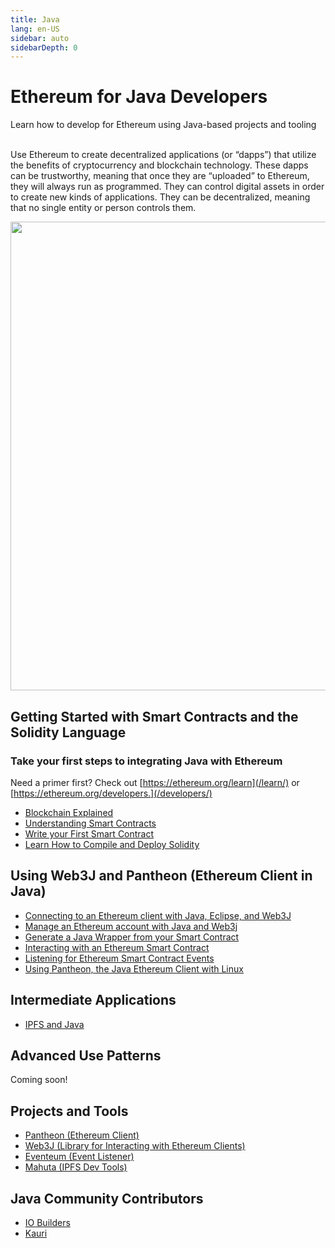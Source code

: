 ```yaml
---
title: Java
lang: en-US
sidebar: auto
sidebarDepth: 0
---
```


# Ethereum for Java Developers

<div class="featured">Learn how to develop for Ethereum using Java-based projects and tooling</div><br>

Use Ethereum to create decentralized applications (or “dapps”) that utilize the benefits of cryptocurrency and blockchain technology. These dapps can be trustworthy, meaning that once they are “uploaded” to Ethereum, they will always run as programmed. They can control digital assets in order to create new kinds of  applications. They can be decentralized, meaning that no single entity or person controls them.

<img src="https://asdgvdoyen.cloudimg.io/width/2560/webp/https://api.kauri.io:443/ipfs/QmPyoXQaK9uA1oedsptssr1EhYRBF1A9vrnypbKAkMhuxQ" width="750" />

## Getting Started with Smart Contracts and the Solidity Language

### Take your first steps to integrating Java with Ethereum

Need a primer first? Check out [https://ethereum.org/learn](/learn/) or [https://ethereum.org/developers.](/developers/)

-   [Blockchain Explained](https://kauri.io/article/d55684513211466da7f8cc03987607d5)
-   [Understanding Smart Contracts](https://kauri.io/article/e4f66c6079e74a4a9b532148d3158188)
-   [Write your First Smart Contract](https://kauri.io/article/124b7db1d0cf4f47b414f8b13c9d66e2)
-   [Learn How to Compile and Deploy Solidity](https://kauri.io/article/973c5f54c4434bb1b0160cff8c695369)

## Using Web3J and Pantheon (Ethereum Client in Java)

-   [Connecting to an Ethereum client with Java, Eclipse, and Web3J](https://kauri.io/article/b9eb647c47a546bc95693acc0be72546)
-   [Manage an Ethereum account with Java and Web3j](https://kauri.io/article/925d923e12c543da9a0a3e617be963b4)
-   [Generate a Java Wrapper from your Smart Contract](https://kauri.io/article/84475132317d4d6a84a2c42eb9348e4b)
-   [Interacting with an Ethereum Smart Contract](https://kauri.io/article/14dc434d11ef4ee18bf7d57f079e246e)
-   [Listening for Ethereum Smart Contract Events](https://kauri.io/article/760f495423db42f988d17b8c145b0874)
-   [Using Pantheon, the Java Ethereum Client with Linux](https://kauri.io/article/276dd27f1458443295eea58403fd6965)

## Intermediate Applications

-   [IPFS and Java](https://kauri.io/article/3e8494f4f56f48c4bb77f1f925c6d926)

## Advanced Use Patterns

Coming soon!

## Projects and Tools

-   [Pantheon (Ethereum Client)](https://docs.pantheon.pegasys.tech/en/stable/)
-   [Web3J (Library for Interacting with Ethereum Clients)](https://github.com/web3j/web3j)
-   [Eventeum (Event Listener)](https://github.com/ConsenSys/eventeum)
-   [Mahuta (IPFS Dev Tools)](https://github.com/ConsenSys/mahuta)

## Java Community Contributors

-   [IO Builders](https://io.builders)
-   [Kauri](https://kauri.io)
